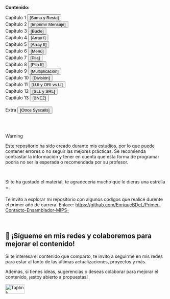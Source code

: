 **Contenido:**

<div align="left">
Capítulo 1
<a href="https://github.com/EnriqueBDeL/Clases-Programacion-Ensamblador-MIPS/blob/main/(Capitulo%201)%20Suma%20y%20resta.asm" target="_blank">
<button>[Suma y Resta]</button>
</a>
<br>
Capítulo 2
<a href="https://github.com/EnriqueBDeL/Clases-Programacion-Ensamblador-MIPS/blob/main/(Capitulo%202)%20Imprimir%20mensaje.asm" target="_blank">
<button>[Imprimir Mensaje]</button>
</a>
<br>
Capítulo 3
<a href="https://github.com/EnriqueBDeL/Clases-Programacion-Ensamblador-MIPS/blob/main/(Capitulo%203)%20Bucle.asm" target="_blank">
<button>[Bucle]</button>
</a>
<br>
Capítulo 4
<a href="https://github.com/EnriqueBDeL/Clases-Programacion-Ensamblador-MIPS/blob/main/(Capitulo%204)%20Array%20I.asm" target="_blank">
<button>[Array I]</button>
</a>
<br>
Capítulo 5
<a href="https://github.com/EnriqueBDeL/Clases-Programacion-Ensamblador-MIPS/blob/main/(Capitulo%205)%20Array%20II%20.asm" target="_blank">
<button>[Array II]</button>
</a>
<br>
Capítulo 6
<a href="https://github.com/EnriqueBDeL/Clases-Programacion-Ensamblador-MIPS/blob/main/(Capitulo%206)%20Menu.asm" target="_blank">
<button>[Menú]</button>
</a>
<br>
Capítulo 7
<a href="https://github.com/EnriqueBDeL/Clases-Programacion-Ensamblador-MIPS/blob/main/(Capitulo%207)%20Pila.asm" target="_blank">
<button>[Pila]</button>
</a>
<br>
Capítulo 8
<a href="https://github.com/EnriqueBDeL/Clases-Programacion-Ensamblador-MIPS/blob/main/(Capitulo%208)%20Pila%20II.asm" target="_blank">
<button>[Pila II]</button>
</a>
<br>
Capítulo 9
<a href="https://github.com/EnriqueBDeL/Clases-Programacion-Ensamblador-MIPS/blob/main/(Capitulo%209)%20Multiplicaci%C3%B3n.asm" target="_blank">
<button>[Multiplicación]</button>
</a>
<br>
Capítulo 10
<a href="https://github.com/EnriqueBDeL/Clases-Programacion-Ensamblador-MIPS/blob/main/(Capitulo%2010)%20Divisi%C3%B3n.asm" target="_blank">
<button>[División]</button>
</a>
<br>
Capítulo 11
<a href="https://github.com/EnriqueBDeL/Clases-Programacion-Ensamblador-MIPS/blob/main/(Capitulo%2011)%20lui%20y%20ori%20vs%20li.asm" target="_blank">
<button>[LUI y ORI vs LI]</button>
</a>
<br>
Capítulo 12
<a href="https://github.com/EnriqueBDeL/Clases-Programacion-Ensamblador-MIPS/blob/main/(Capitulo%2012)%20sll%20y%20srl.asm" target="_blank">
<button>[SLL y SRL]</button>
</a>
<br>
Capítulo 13
<a href="https://github.com/EnriqueBDeL/Clases-Programacion-Ensamblador-MIPS/blob/main/(Capitulo%2013)%20bnez.asm" target="_blank">
<button>[BNEZ]</button>
</a>
<br><br>
Extra
<a href="https://github.com/EnriqueBDeL/Clases-Programacion-Ensamblador-MIPS/blob/main/(%20Extra%20)%20Otros%20Syscalls.asm" target="_blank">
<button>[Otros Syscalls]</button>
</a>
<br>
</div>

<br><br>


> [!WARNING]  
> Este repositorio ha sido creado durante mis estudios, por lo que puede contener errores o no seguir las mejores prácticas. Se recomienda contrastar la información y tener en cuenta que esta forma de programar podría no ser la esperada o recomendada por su profesor. 

<br>

Si te ha gustado el material, te agradecería mucho que le dieras una estrella ⭐.


Te invito a explorar mi repositorio con algunos codigos que realicé durente el primer año de carrera.
Enlace: https://github.com/EnriqueBDeL/Primer-Contacto-Ensamblador-MIPS-

<br>

## 🚀 ¡Sígueme en mis redes y colaboremos para mejorar el contenido!

Si te interesa el contenido que comparto, te invito a seguirme en mis redes para estar al tanto de las últimas actualizaciones, proyectos y más. 

Además, si tienes ideas, sugerencias o deseas colaborar para mejorar el contenido, ¡estoy abierto a propuestas!

<p align="left">
  <a href="https://enriquebdl.taplink.ws/" target="_blank">
    <img src="https://images.g2crowd.com/uploads/product/image/social_landscape/social_landscape_dba52b0470340e16dbb5612c34cce7ad/taplink.png" 
         alt="Taplink" 
         height="30" 
         width="60" />
  </a>
</p>
